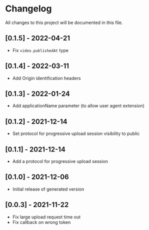 # Changelog
All changes to this project will be documented in this file.

## [0.1.5] - 2022-04-21
- Fix `video.publishedAt` type

## [0.1.4] - 2022-03-11
- Add Origin identification headers

## [0.1.3] - 2022-01-24
- Add applicationName parameter (to allow user agent extension)

## [0.1.2] - 2021-12-14
- Set protocol for progressive upload session visibility to public

## [0.1.1] - 2021-12-14
- Add a protocol for progressive upload session

## [0.1.0] - 2021-12-06
- Initial release of generated version

## [0.0.3] - 2021-11-22
- Fix large upload request time out
- Fix callback on wrong token

